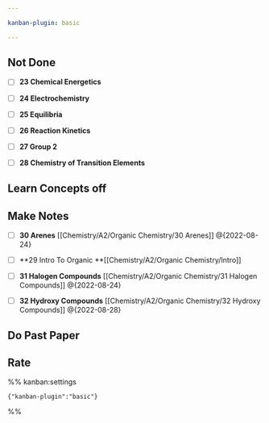 ```yaml
---

kanban-plugin: basic

---
```


## Not Done

- [ ] **23 Chemical Energetics**
- [ ] **24 Electrochemistry**
- [ ] **25 Equilibria**
- [ ] **26 Reaction Kinetics**
- [ ] **27 Group 2**
- [ ] **28 Chemistry of Transition Elements**


## Learn Concepts off



## Make Notes

- [ ] **30 Arenes** [[Chemistry/A2/Organic Chemistry/30 Arenes]] @{2022-08-24}
- [ ] **29 Intro To Organic **[[Chemistry/A2/Organic Chemistry/Intro]]
- [ ] **31 Halogen Compounds** [[Chemistry/A2/Organic Chemistry/31 Halogen Compounds]] @{2022-08-24}
- [ ] **32 Hydroxy Compounds** [[Chemistry/A2/Organic Chemistry/32 Hydroxy Compounds]] @{2022-08-28}


## Do Past Paper



## Rate





%% kanban:settings
```
{"kanban-plugin":"basic"}
```
%%